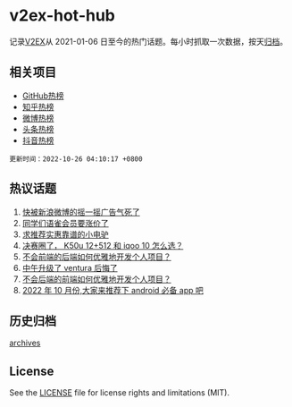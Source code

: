 # v2ex-hot-hub

 记录[V2EX](https://www.v2ex.com/)从 2021-01-06 日至今的热门话题。每小时抓取一次数据，按天[归档](archives)。
 
 ## 相关项目

- [GitHub热榜](https://github.com/lonnyzhang423/github-hot-hub)
- [知乎热榜](https://github.com/lonnyzhang423/zhihu-hot-hub)
- [微博热榜](https://github.com/lonnyzhang423/weibo-hot-hub)
- [头条热榜](https://github.com/lonnyzhang423/toutiao-hot-hub)
- [抖音热榜](https://github.com/lonnyzhang423/douyin-hot-hub)


 `更新时间：2022-10-26 04:10:17 +0800`

## 热议话题

1. [快被新浪微博的摇一摇广告气死了](https://www.v2ex.com/t/889602)
1. [同学们语雀会员要涨价了](https://www.v2ex.com/t/889628)
1. [求推荐实惠靠谱的小电驴](https://www.v2ex.com/t/889599)
1. [决赛圈了， K50u 12+512 和 iqoo 10 怎么选？](https://www.v2ex.com/t/889570)
1. [不会前端的后端如何优雅地开发个人项目？](https://www.v2ex.com/t/889594)
1. [中午升级了 ventura 后悔了](https://www.v2ex.com/t/889670)
1. [不会后端的前端如何优雅地开发个人项目？](https://www.v2ex.com/t/889578)
1. [2022 年 10 月份,大家来推荐下 android 必备 app 吧](https://www.v2ex.com/t/889671)

## 历史归档

[archives](archives)

## License

See the [LICENSE](LICENSE) file for license rights and limitations (MIT).
